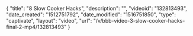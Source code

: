 {
    "title": "8 Slow Cooker Hacks",
    "description": "",
    "videoid": "132813493",
    "date_created": "1512751792",
    "date_modified": "1516751850",
    "type": "captivate",
    "layout": "video",
    "url": "\/v\/bbb-video-3-slow-cooker-hacks-final-2-mp4\/132813493"
}